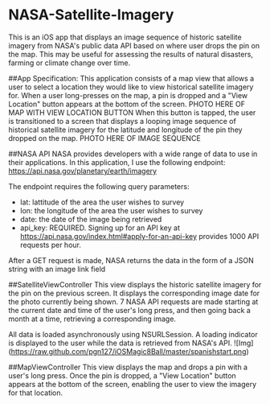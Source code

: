 # NASA-Satellite-Imagery
This is an iOS app that displays an image sequence of historic satellite imagery from NASA's public data API based on where user drops the pin on the map.
This may be useful for assessing the results of natural disasters, farming or climate change over time.

##App Specification:
This application consists of a map view that allows a user to select a location they would like to view historical satellite imagery for. 
When a user long-presses on the map, a pin is dropped and a "View Location" button appears at the bottom of the screen.
PHOTO HERE OF MAP WITH VIEW LOCATION BUTTON
When this button is tapped, the user is transitioned to a screen that displays a looping image sequence of historical satellite imagery for the latitude and longitude of the pin they dropped on the map.
PHOTO HERE OF IMAGE SEQUENCE

##NASA API
NASA provides developers with a wide range of data to use in their applications. In this application, I use the following endpoint:
https://api.nasa.gov/planetary/earth/imagery

The endpoint requires the following query parameters:
* lat: lattitude of the area the user wishes to survey
* lon: the longitude of the area the user wishes to survey
* date: the date of the image being retrieved
* api_key: REQUIRED. Signing up for an API key at https://api.nasa.gov/index.html#apply-for-an-api-key provides 1000 API requests per hour.

After a GET request is made, NASA returns the data in the form of a JSON string with an image link field

##SatelliteViewController
This view displays the historic satellite imagery for the pin on the previous screen. It displays the corresponding image date for the photo currently being shown. 
7 NASA API requests are made starting at the current date and time of the user's long press, and then going back a month at a time, retrieving a corresponding image.

All data is loaded asynchronously using NSURLSession. A loading indicator is displayed to the user while the data is retrieved from NASA's API.
![Img] (https://raw.github.com/pgn127/iOSMagic8Ball/master/spanishstart.png)


##MapViewController
This view displays the map and drops a pin with a user's long press. Once the pin is dropped, a "View Location" button appears at the bottom of the screen, enabling the user to view the imagery for that location.

